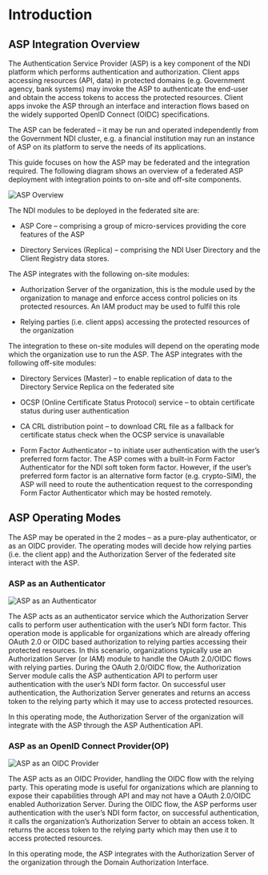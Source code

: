 # Introduction
## ASP Integration Overview

The Authentication Service Provider (ASP) is a key component of the NDI platform which performs authentication and authorization.  Client apps accessing resources (API, data) in protected domains (e.g. Government agency, bank systems) may invoke the ASP to authenticate the end-user and obtain the access tokens to access the protected resources.
Client apps invoke the ASP through an interface and interaction flows based on the widely supported OpenID Connect (OIDC) specifications.

The ASP can be federated – it may be run and operated independently from the Government NDI cluster, e.g. a financial institution may run an instance of ASP on its platform to serve the needs of its applications.

This guide focuses on how the ASP may be federated and the integration required.  The following diagram shows an overview of a federated ASP deployment with integration points to on-site and off-site components.

![ASP Overview](/assets/lib/ndi/resowners/img/aspoverview.png)

The NDI modules to be deployed in the federated site are:

+ ASP Core – comprising a group of micro-services providing the core features of the ASP

+ Directory Services (Replica) – comprising the NDI User Directory and the Client Registry data stores.

The ASP integrates with the following on-site modules:

+ Authorization Server of the organization, this is the module used by the organization to manage and enforce access control policies on its protected resources.  An IAM product may be used to fulfil this role

+	Relying parties (i.e. client apps) accessing the protected resources of the organization

The integration to these on-site modules will depend on the operating mode which the organization use to run the ASP.
The ASP integrates with the following off-site modules:

+ Directory Services (Master) – to enable replication of data to the Directory Service Replica on the federated site

+ OCSP (Online Certificate Status Protocol) service – to obtain certificate status during user authentication

+ CA CRL distribution point – to download CRL file as a fallback for certificate status check when the OCSP service is unavailable

+ Form Factor Authenticator – to initiate user authentication with the user’s preferred form factor.  The ASP comes with a built-in Form Factor Authenticator for the NDI soft token form factor.  However, if the user’s preferred form factor is an alternative form factor (e.g. crypto-SIM), the ASP will need to route the authentication request to the corresponding Form Factor Authenticator which may be hosted remotely.


## ASP Operating Modes

The ASP may be operated in the 2 modes – as a pure-play authenticator, or as an OIDC provider.  The operating modes will decide how relying parties (i.e. the client app) and the Authorization Server of the federated site interact with the ASP.

### ASP as an Authenticator

![ASP as an Authenticator](/assets/lib/ndi/resowners/img/aspauthenticator.png)

The ASP acts as an authenticator service which the Authorization Server calls to perform user authentication with the user’s NDI form factor.  This operation mode is applicable for organizations which are already offering OAuth 2.0 or OIDC based authorization to relying parties accessing their protected resources.  In this scenario, organizations typically use an Authorization Server (or IAM) module to handle the OAuth 2.0/OIDC flows with relying parties.  During the OAuth 2.0/OIDC flow, the Authorization Server module calls the ASP authentication API to perform user authentication with the user’s NDI form factor.  On successful user authentication, the Authorization Server generates and returns an access token to the relying party which it may use to access protected resources.

In this operating mode, the Authorization Server of the organization will integrate with the ASP through the ASP Authentication API.

### ASP as an OpenID Connect Provider(OP)

![ASP as an OIDC Provider](/assets/lib/ndi/resowners/img/aspoidcprovider.png)

The ASP acts as an OIDC Provider, handling the OIDC flow with the relying party.  This operating mode is useful for organizations which are planning to expose their capabilities through API and may not have a OAuth 2.0/OIDC enabled Authorization Server.  During the OIDC flow, the ASP performs user authentication with the user’s NDI form factor, on successful authentication, it calls the organization’s Authorization Server to obtain an access token.  It returns the access token to the relying party which may then use it to access protected resources.

In this operating mode, the ASP integrates with the Authorization Server of the organization through the Domain Authorization Interface.

